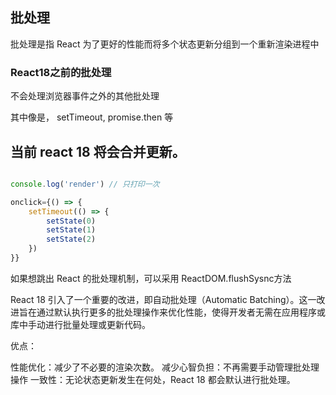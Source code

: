 ## 批处理

批处理是指 React 为了更好的性能而将多个状态更新分组到一个重新渲染进程中

### React18之前的批处理

不会处理浏览器事件之外的其他批处理

其中像是， setTimeout, promise.then 等


## 当前 react 18 将会合并更新。


```jsx

console.log('render') // 只打印一次

onclick={() => {
    setTimeout(() => {
        setState(0)
        setState(1)
        setState(2)
    })
}}

```


如果想跳出 React 的批处理机制，可以采用 ReactDOM.flushSysnc方法


React 18 引入了一个重要的改进，即自动批处理（Automatic Batching）。这一改进旨在通过默认执行更多的批处理操作来优化性能，使得开发者无需在应用程序或库中手动进行批量处理或更新代码。

优点：

性能优化：减少了不必要的渲染次数。
减少心智负担：不再需要手动管理批处理操作
一致性：无论状态更新发生在何处，React 18 都会默认进行批处理。

